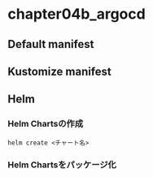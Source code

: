 # chapter04b_argocd

## Default manifest 
## Kustomize manifest
## Helm
### Helm Chartsの作成
```
helm create <チャート名>
```
### Helm Chartsをパッケージ化
```
```
